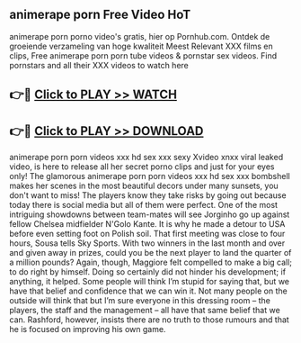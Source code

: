## animerape porn Free Video HoT 

animerape porn porno video's gratis, hier op Pornhub.com. Ontdek de groeiende verzameling van hoge kwaliteit Meest Relevant XXX films en clips,
Free animerape porn porn tube videos & pornstar sex videos. Find pornstars and all their XXX videos to watch here


## 👉🔴 [Click to PLAY >> WATCH](http://us.freeplayer.one?title=animerape_porn&ref=16D)

## 👉🔴 [Click to PLAY >> DOWNLOAD](http://us.freeplayer.one?title=animerape_porn&ref=16D)


animerape porn porn videos xxx hd sex xxx sexy Xvideo xnxx viral leaked video, is here to release all her secret porno clips and just for your eyes only! The glamorous animerape porn porn videos xxx hd sex xxx bombshell makes her scenes in the most beautiful decors under many sunsets, you don't want to miss! The players know they take risks by going out because today there is social media but all of them were perfect. One of the most intriguing showdowns between team-mates will see Jorginho go up against fellow Chelsea midfielder N'Golo Kante. It is why he made a detour to USA before even setting foot on Polish soil. That first meeting was close to four hours, Sousa tells Sky Sports. With two winners in the last month and over and given away in prizes, could you be the next player to land the quarter of a million pounds? Again, though, Maggiore felt compelled to make a big call; to do right by himself. Doing so certainly did not hinder his development; if anything, it helped. Some people will think I’m stupid for saying that, but we have that belief and confidence that we can win it. Not many people on the outside will think that but I’m sure everyone in this dressing room – the players, the staff and the management – all have that same belief that we can. Rashford, however, insists there are no truth to those rumours and that he is focused on improving his own game.